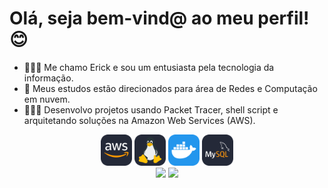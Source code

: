 


# Olá, seja bem-vind@ ao meu perfil!😊

- 🙋🏻‍♂️ Me chamo Erick e sou um entusiasta pela tecnologia da informação.
- 🎯 Meus estudos estão direcionados para área de Redes e Computação em nuvem.
- 👨🏻‍💻 Desenvolvo projetos usando Packet Tracer, shell script e arquitetando soluções na Amazon Web Services (AWS).

<div align="center" style="display: inline_block">
    <img width="50px" src="https://github.com/tandpfun/skill-icons/blob/main/icons/AWS-Dark.svg"/>
    <img width="50px" src="https://github.com/tandpfun/skill-icons/blob/main/icons/Linux-Dark.svg"/>
    <img width="50px" src="https://github.com/tandpfun/skill-icons/blob/main/icons/Docker.svg"/>
    <img width="50px" src="https://github.com/tandpfun/skill-icons/blob/main/icons/MySQL-Dark.svg"/>
</div>

<div align="center">
    <img width="355px" src="https://github-readme-stats.vercel.app/api/top-langs/?username=Erick-Fanka&layout=compact&theme=github_dark"/>
    <img src="https://github-readme-stats.vercel.app/api?username=Erick-Fanka&theme=github_dark&hide_rank=true"/>
</div>



<!--
**Erick-Fanka/erick-fanka** is a ✨ _special_ ✨ repository because its `README.md` (this file) appears on your GitHub profile.

Here are some ideas to get you started:

- 🔭 I’m currently working on ...
- 🌱 I’m currently learning ...
- 👯 I’m looking to collaborate on ...
- 🤔 I’m looking for help with ...
- 💬 Ask me about ...
- 📫 How to reach me: ...
- 😄 Pronouns: ...
- ⚡ Fun fact: ...
-->
